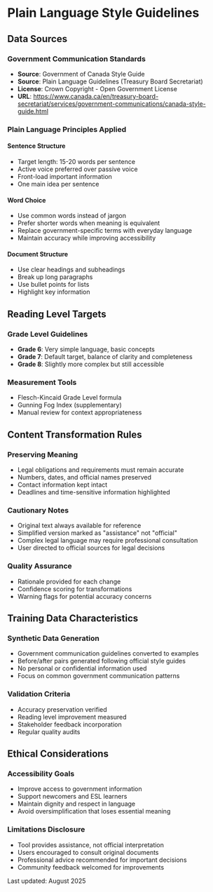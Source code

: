 # Plain Language Style Guidelines

## Data Sources

### Government Communication Standards
- **Source**: Government of Canada Style Guide
- **Source**: Plain Language Guidelines (Treasury Board Secretariat)
- **License**: Crown Copyright - Open Government License
- **URL**: https://www.canada.ca/en/treasury-board-secretariat/services/government-communications/canada-style-guide.html

### Plain Language Principles Applied

#### Sentence Structure
- Target length: 15-20 words per sentence
- Active voice preferred over passive voice
- Front-load important information
- One main idea per sentence

#### Word Choice
- Use common words instead of jargon
- Prefer shorter words when meaning is equivalent
- Replace government-specific terms with everyday language
- Maintain accuracy while improving accessibility

#### Document Structure
- Use clear headings and subheadings
- Break up long paragraphs
- Use bullet points for lists
- Highlight key information

## Reading Level Targets

### Grade Level Guidelines
- **Grade 6**: Very simple language, basic concepts
- **Grade 7**: Default target, balance of clarity and completeness  
- **Grade 8**: Slightly more complex but still accessible

### Measurement Tools
- Flesch-Kincaid Grade Level formula
- Gunning Fog Index (supplementary)
- Manual review for context appropriateness

## Content Transformation Rules

### Preserving Meaning
- Legal obligations and requirements must remain accurate
- Numbers, dates, and official names preserved
- Contact information kept intact
- Deadlines and time-sensitive information highlighted

### Cautionary Notes
- Original text always available for reference
- Simplified version marked as "assistance" not "official"
- Complex legal language may require professional consultation
- User directed to official sources for legal decisions

### Quality Assurance
- Rationale provided for each change
- Confidence scoring for transformations
- Warning flags for potential accuracy concerns

## Training Data Characteristics

### Synthetic Data Generation
- Government communication guidelines converted to examples
- Before/after pairs generated following official style guides
- No personal or confidential information used
- Focus on common government communication patterns

### Validation Criteria
- Accuracy preservation verified
- Reading level improvement measured
- Stakeholder feedback incorporation
- Regular quality audits

## Ethical Considerations

### Accessibility Goals
- Improve access to government information
- Support newcomers and ESL learners
- Maintain dignity and respect in language
- Avoid oversimplification that loses essential meaning

### Limitations Disclosure
- Tool provides assistance, not official interpretation
- Users encouraged to consult original documents
- Professional advice recommended for important decisions
- Community feedback welcomed for improvements

Last updated: August 2025

